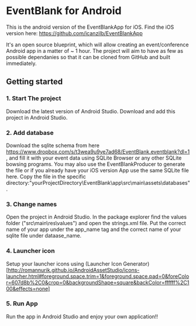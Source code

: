 # EventBlank for Android

This is the android version of the EventBlankApp for iOS. Find the iOS version here: https://github.com/icanzilb/EventBlankApp

It's an open source blueprint, which will allow creating an event/conference Android app in a matter of ~ 1 hour. The project will aim to have as few as possible dependanies so that it can be cloned from GitHub and built immediately.

## Getting started

### 1. Start The project
Download the latest version of Android Studio. Download and add this project in Android Studio.

### 2. Add database
Download the sqlite schema from here https://www.dropbox.com/s/t3wea9u9ye7ad68/EventBlank.eventblank?dl=1 , and fill it with your event data using SQLite Browser or any other SQLite bowsing programs.
You may also use the EventBlankProducer to generate the file or if you already have your iOS version App use the same SQLite file here.
Copy the file in the specific directory:"yourProjectDirectory\EventBlank\app\src\main\assets\databases\".

### 3. Change names
Open the project in Android Studio. In the package explorer find the values folder ("src\main\res\values\") and open the strings.xml file. Put the correct name of your app under the app_name tag and the correct name of your sqlite file under dataase_name.

### 4. Launcher icon
Setup your launcher icons using (Launcher Icon Generator)[http://romannurik.github.io/AndroidAssetStudio/icons-launcher.html#foreground.space.trim=1&foreground.space.pad=0&foreColor=607d8b%2C0&crop=0&backgroundShape=square&backColor=ffffff%2C100&effects=none]

### 5. Run App
Run the app in Android Studio and enjoy your own application!!

